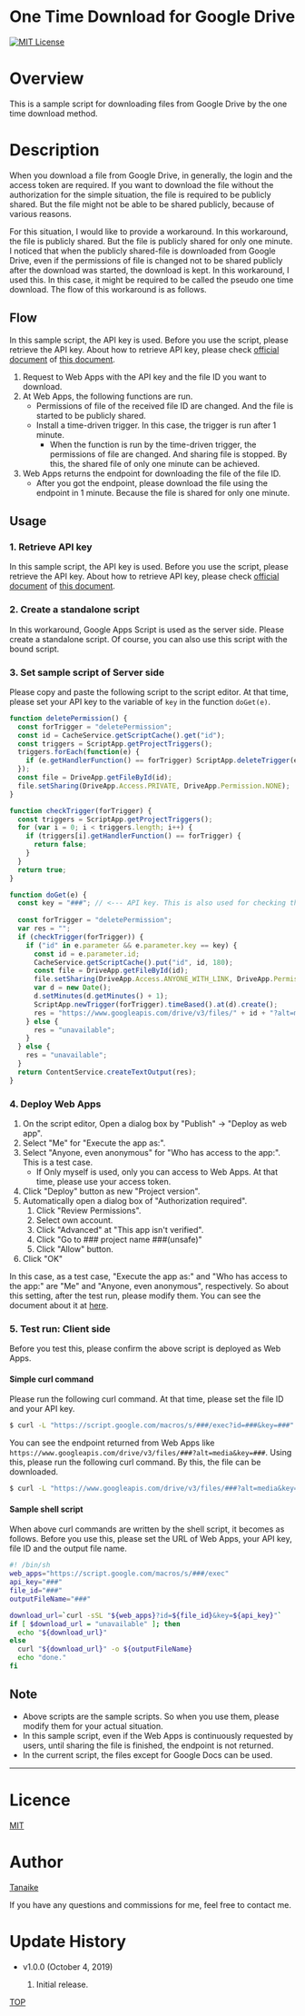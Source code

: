 # One Time Download for Google Drive

<a name="top"></a>

[![MIT License](http://img.shields.io/badge/license-MIT-blue.svg?style=flat)](LICENCE)

<a name="overview"></a>

# Overview
This is a sample script for downloading files from Google Drive by the one time download method.

<a name="description"></a>

# Description
When you download a file from Google Drive, in generally, the login and the access token are required. If you want to download the file without the authorization for the simple situation, the file is required to be publicly shared. But the file might not be able to be shared publicly, because of various reasons.

For this situation, I would like to provide a workaround. In this workaround, the file is publicly shared. But the file is publicly shared for only one minute. I noticed that when the publicly shared-file is downloaded from Google Drive, even if the permissions of file is changed not to be shared publicly after the download was started, the download is kept. In this workaround, I used this. In this case, it might be required to be called the pseudo one time download. The flow of this workaround is as follows.

## Flow
In this sample script, the API key is used. Before you use the script, please retrieve the API key. About how to retrieve API key, please check [official document](https://developers.google.com/maps/documentation/javascript/get-api-key) of [this document](https://github.com/tanaikech/goodls#retrieve-api-key).

1. Request to Web Apps with the API key and the file ID you want to download.
2. At Web Apps, the following functions are run.
	- Permissions of file of the received file ID are changed. And the file is started to be publicly shared.
	- Install a time-driven trigger. In this case, the trigger is run after 1 minute.
		- When the function is run by the time-driven trigger, the permissions of file are changed. And sharing file is stopped. By this, the shared file of only one minute can be achieved.
3. Web Apps returns the endpoint for downloading the file of the file ID.
	- After you got the endpoint, please download the file using the endpoint in 1 minute. Because the file is shared for only one minute.

## Usage
### 1. Retrieve API key
In this sample script, the API key is used. Before you use the script, please retrieve the API key. About how to retrieve API key, please check [official document](https://developers.google.com/maps/documentation/javascript/get-api-key) of [this document](https://github.com/tanaikech/goodls#retrieve-api-key).

### 2. Create a standalone script
In this workaround, Google Apps Script is used as the server side. Please create a standalone script. Of course, you can also use this script with the bound script.

### 3. Set sample script of Server side
Please copy and paste the following script to the script editor. At that time, please set your API key to the variable of `key` in the function `doGet(e)`.

```javascript
function deletePermission() {
  const forTrigger = "deletePermission";
  const id = CacheService.getScriptCache().get("id");
  const triggers = ScriptApp.getProjectTriggers();
  triggers.forEach(function(e) {
    if (e.getHandlerFunction() == forTrigger) ScriptApp.deleteTrigger(e);
  });
  const file = DriveApp.getFileById(id);
  file.setSharing(DriveApp.Access.PRIVATE, DriveApp.Permission.NONE);
}

function checkTrigger(forTrigger) {
  const triggers = ScriptApp.getProjectTriggers();
  for (var i = 0; i < triggers.length; i++) {
    if (triggers[i].getHandlerFunction() == forTrigger) {
      return false;
    }
  }
  return true;
}

function doGet(e) {
  const key = "###"; // <--- API key. This is also used for checking the user.
  
  const forTrigger = "deletePermission";
  var res = "";
  if (checkTrigger(forTrigger)) {
    if ("id" in e.parameter && e.parameter.key == key) {
      const id = e.parameter.id;
      CacheService.getScriptCache().put("id", id, 180);
      const file = DriveApp.getFileById(id);
      file.setSharing(DriveApp.Access.ANYONE_WITH_LINK, DriveApp.Permission.VIEW);
      var d = new Date();
      d.setMinutes(d.getMinutes() + 1);
      ScriptApp.newTrigger(forTrigger).timeBased().at(d).create();
      res = "https://www.googleapis.com/drive/v3/files/" + id + "?alt=media&key=" + e.parameter.key;
    } else {
      res = "unavailable";
    }
  } else {
    res = "unavailable";
  }
  return ContentService.createTextOutput(res);
}
```

### 4. Deploy Web Apps
1. On the script editor, Open a dialog box by "Publish" -> "Deploy as web app".
2. Select "Me" for "Execute the app as:".
3. Select "Anyone, even anonymous" for "Who has access to the app:". This is a test case.
	- If Only myself is used, only you can access to Web Apps. At that time, please use your access token.
4. Click "Deploy" button as new "Project version".
5. Automatically open a dialog box of "Authorization required".
	1. Click "Review Permissions".
	2. Select own account.
	3. Click "Advanced" at "This app isn't verified".
	4. Click "Go to ### project name ###(unsafe)"
	5. Click "Allow" button.
6. Click "OK"

In this case, as a test case, "Execute the app as:" and "Who has access to the app:" are "Me" and "Anyone, even anonymous", respectively. So about this setting, after the test run, please modify them. You can see the document about it at [here](https://github.com/tanaikech/taking-advantage-of-Web-Apps-with-google-apps-script).

### 5. Test run: Client side
Before you test this, please confirm the above script is deployed as Web Apps.

#### Simple curl command
Please run the following curl command. At that time, please set the file ID and your API key.

```bash
$ curl -L "https://script.google.com/macros/s/###/exec?id=###&key=###"
```

You can see the endpoint returned from Web Apps like `https://www.googleapis.com/drive/v3/files/###?alt=media&key=###`. Using this, please run the following curl command. By this, the file can be downloaded.

```bash
$ curl -L "https://www.googleapis.com/drive/v3/files/###?alt=media&key=###" -o ###
```

#### Sample shell script
When above curl commands are written by the shell script, it becomes as follows. Before you use this, please set the URL of Web Apps, your API key, file ID and the output file name.

```bash
#! /bin/sh
web_apps="https://script.google.com/macros/s/###/exec"
api_key="###"
file_id="###"
outputFileName="###"

download_url=`curl -sSL "${web_apps}?id=${file_id}&key=${api_key}"`
if [ $download_url = "unavailable" ]; then
  echo "${download_url}"
else
  curl "${download_url}" -o ${outputFileName}
  echo "done."
fi
```

## Note
- Above scripts are the sample scripts. So when you use them, please modify them for your actual situation.
- In this sample script, even if the Web Apps is continuously requested by users, until sharing the file is finished, the endpoint is not returned.
- In the current script, the files except for Google Docs can be used.

---

<a name="licence"></a>

# Licence

[MIT](LICENCE)

<a name="author"></a>

# Author

[Tanaike](https://tanaikech.github.io/about/)

If you have any questions and commissions for me, feel free to contact me.

<a name="updatehistory"></a>

# Update History

- v1.0.0 (October 4, 2019)

  1. Initial release.

[TOP](#top)

